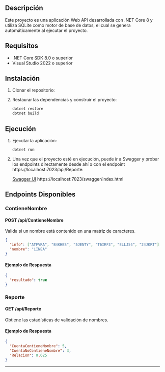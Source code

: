 

## Descripción

Este proyecto es una aplicación Web API desarrollada con .NET Core 8 y utiliza SQLite como motor de base de datos, el cual se genera automáticamente al ejecutar el proyecto. 

## Requisitos

- .NET Core SDK 8.0 o superior
- Visual Studio 2022 o superior

## Instalación

1. Clonar el repositorio:

2. Restaurar las dependencias y construir el proyecto:

   ```sh
   dotnet restore
   dotnet build
   ```

## Ejecución

1. Ejecutar la aplicación:

   ```sh
   dotnet run
   ```

2. Una vez que el proyecto esté en ejecución, puede ir a Swagger y probar los endpoints directamente desde ahí o con el endpoint https://localhost:7023/api/Reporte:

   [Swagger UI](https://localhost:7023/swagger/index.html) https://localhost:7023/swagger/index.html

## Endpoints Disponibles

### ContieneNombre

#### POST /api/ContieneNombre

Valida si un nombre está contenido en una matriz de caracteres.

```json
{
  "info": ["ATFVRA", "B4KHES", "5JENTY", "T6IRF3", "ELLJ54", "24JKRT"],
  "nombre": "LINEA"
}
```

#### Ejemplo de Respuesta

```json
{
  "resultado": true
}
```

### Reporte

#### GET /api/Reporte

Obtiene las estadísticas de validación de nombres.

#### Ejemplo de Respuesta

```json
{
  "CuentaContieneNombre": 5,
  "CuentaNoContieneNombre": 3,
  "Relacion": 0.625
}
```

---
